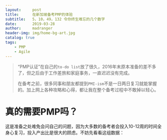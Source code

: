 ```yaml
---
layout:     post
title:      在新加坡备考PMP的体验
subtitle:   5，10，49，132 令你终生难忘的几个数字
date:       2019-03-28
author:     madranger
header-img: img/home-bg-art.jpg
catalog: true
tags:
    - PMP
    - Agile
---
```


> “PMP认证”在自己的`to-do list`放了很久，2016年末原本准备的差不多了，但之后由于工作差旅和家庭事务，一直迟迟没有完成。
> 
> 在备考之前，很多同事和朋友都提到`PMI-ism`不是一日两日复习就能掌握的。加上网上各种攻略和心得，都让我在整个备考过程中不敢掉以轻心。
> 





# 真的需要PMP吗？

这是准备之处难免会问自己的问题，因为大多数的备考者会投入10-12周的时间全身心复习，投入产出比是很大的顾虑。不妨先看看这组数据：